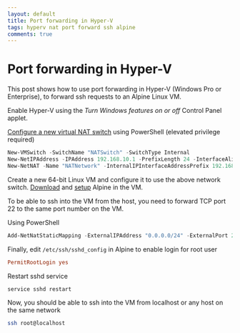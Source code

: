 ```yaml
---
layout: default
title: Port forwarding in Hyper-V
tags: hyperv nat port forward ssh alpine
comments: true
---
```

# Port forwarding in Hyper-V

This post shows how to use port forwarding in Hyper-V (Windows Pro or Enterprise), to forward ssh requests to an Alpine Linux VM.

Enable Hyper-V using the _Turn Windows features on or off_ Control Panel applet.

[Configure a new virtual NAT switch](https://www.petri.com/create-nat-rules-hyper-v-nat-virtual-switch) using PowerShell (elevated privilege required)

```powershell
New-VMSwitch -SwitchName "NATSwitch" -SwitchType Internal
New-NetIPAddress -IPAddress 192.168.10.1 -PrefixLength 24 -InterfaceAlias "vEthernet (NATSwitch)"
New-NetNAT -Name "NATNetwork" -InternalIPInterfaceAddressPrefix 192.168.10.0/24
```

Create a new 64-bit Linux VM and configure it to use the above network switch. [Download](https://www.alpinelinux.org/downloads/) and [setup](https://wiki.alpinelinux.org/wiki/Alpine_setup_scripts) Alpine in the VM.

To be able to ssh into the VM from the host, you need to forward TCP port 22 to the same port number on the VM.

Using PowerShell

```powershell
Add-NetNatStaticMapping -ExternalIPAddress "0.0.0.0/24" -ExternalPort 22 -Protocol TCP -InternalIPAddress "192.168.10.2" -InternalPort 22 -NatName NATNetwork
```

Finally, edit `/etc/ssh/sshd_config` in Alpine to enable login for root user

```conf
PermitRootLogin yes
```

Restart sshd service

```bash
service sshd restart
```

Now, you should be able to ssh into the VM from localhost or any host on the same network

```bash
ssh root@localhost
```
